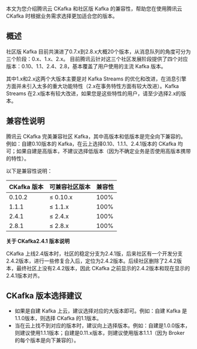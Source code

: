 本文为您介绍腾讯云 CKafka 和社区版 Kafka 的兼容性，帮助您在使用腾讯云 CKafka 时根据业务需求选择更加适合您的版本。

## 概述

社区版 Kafka 目前共演进了0.7.x到2.8.x大概20个版本，从消息队列的角度可分为三个阶段：0.x、1.x、2.x。 目前腾讯云针对这三个社区发展阶段提供了四个对应版本：0.10、1.1、2.4、2.8，基本覆盖了用户使用的主流 Kafka 版本。

其中1.x和2.x这两个大版本主要是对 Kafka Streams 的优化和改进，在消息引擎方面并未引入太多的重大功能特性（2.x在事务特性方面有较大改进）。Kafka Streams 在2.x版本有较大改进，如果您是这些特性的用户，请至少选择2.x的版本。

## 兼容性说明

腾讯云 CKafka 完美兼容社区 Kafka，其中高版本和低版本是完全向下兼容的。例如：自建0.10版本的 Kafka，在云上选择0.10、1.1.1、2.4.1版本的 CKafka 均可；如果自建是高版本，不建议选择低版本（因为不确定业务是否使用高版本携带的特性）。

以下是兼容性说明：

| CKafka 版本 | 可兼容社区版本 | 兼容性 |
| ----------- | -------------- | ------ |
| 0.10.2      | ≤ 0.10.x       | 100%   |
| 1.1.1       | ≤ 1.1.x        | 100%   |
| 2.4.1       | ≤ 2.4.x        | 100%   |
| 2.8.1       | ≤ 2.8.x        | 100%   |

**关于 CKafka2.4.1 版本说明**

CKafka 上线2.4版本时，社区的稳定分支为2.4.1版，后来社区有一个开发分支2.4.2版本，进行一些修复合入后，定位为2.4.2版本。后续社区删除了2.4.2版本，最终社区上没有2.4.2版本，因此 CKafka 之前显示的2.4.2版本和现在显示的2.4.1版本对齐。



## CKafka 版本选择建议

- 如果是自建 Kafka 上云，建议选择对应的大版本即可。例如：自建 Kafka 是1.1.0版本，则选择 CKafka 的1.1版本。
- 当在云上找不到对应的版本时，建议向上选择版本。例如：自建是1.0.0版本，则建议使用1.1.1版本；自建是0.11.x版本，则建议使用版本1.1.1（因为 Broker 的每个版本是向下兼容的）。
